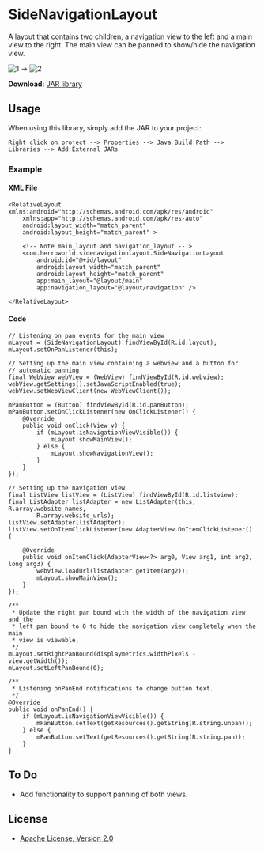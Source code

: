 SideNavigationLayout
====================

A layout that contains two children, a navigation view to the left and a main view to the right. The main view can be panned to show/hide the navigation view.

![1] -> ![2]

**Download:** [JAR library](https://github.com/downloads/herroWorld/SideNavigationLayout/sidenavigationlayout_v1.1.jar)

## Usage
When using this library, simply add the JAR to your project:

```
Right click on project --> Properties --> Java Build Path --> Libraries --> Add External JARs
```

### Example

#### XML File
```
<RelativeLayout xmlns:android="http://schemas.android.com/apk/res/android"
    xmlns:app="http://schemas.android.com/apk/res-auto"
    android:layout_width="match_parent"
    android:layout_height="match_parent" >

    <!-- Note main_layout and navigation_layout --!>
    <com.herroworld.sidenavigationlayout.SideNavigationLayout
        android:id="@+id/layout"
        android:layout_width="match_parent"
        android:layout_height="match_parent"
        app:main_layout="@layout/main"
        app:navigation_layout="@layout/navigation" />

</RelativeLayout>
```

#### Code
```
// Listening on pan events for the main view
mLayout = (SideNavigationLayout) findViewById(R.id.layout);
mLayout.setOnPanListener(this);

// Setting up the main view containing a webview and a button for
// automatic panning
final WebView webView = (WebView) findViewById(R.id.webview);
webView.getSettings().setJavaScriptEnabled(true);
webView.setWebViewClient(new WebViewClient());

mPanButton = (Button) findViewById(R.id.panButton);
mPanButton.setOnClickListener(new OnClickListener() {
    @Override
    public void onClick(View v) {
        if (mLayout.isNavigationViewVisible()) {
            mLayout.showMainView();
        } else {
            mLayout.showNavigationView();
        }
    }
});

// Setting up the navigation view
final ListView listView = (ListView) findViewById(R.id.listview);
final ListAdapter listAdapter = new ListAdapter(this, R.array.website_names,
        R.array.website_urls);
listView.setAdapter(listAdapter);
listView.setOnItemClickListener(new AdapterView.OnItemClickListener() {

    @Override
    public void onItemClick(AdapterView<?> arg0, View arg1, int arg2, long arg3) {
        webView.loadUrl(listAdapter.getItem(arg2));
        mLayout.showMainView();
    }
});

/**
 * Update the right pan bound with the width of the navigation view and the
 * left pan bound to 0 to hide the navigation view completely when the main
 * view is viewable.
 */
mLayout.setRightPanBound(displaymetrics.widthPixels - view.getWidth());
mLayout.setLeftPanBound(0);

/**
 * Listening onPanEnd notifications to change button text.
 */
@Override
public void onPanEnd() {
    if (mLayout.isNavigationViewVisible()) {
        mPanButton.setText(getResources().getString(R.string.unpan));
    } else {
        mPanButton.setText(getResources().getString(R.string.pan));
    }
}

```

## To Do
* Add functionality to support panning of both views.

## License
* [Apache License, Version 2.0](http://www.apache.org/licenses/LICENSE-2.0.html)

 [1]: https://github.com/downloads/herroWorld/SideNavigationLayout/sideNavigationLayoutExample1.png
 [2]: https://github.com/downloads/herroWorld/SideNavigationLayout/sideNavigationLayoutExample2.png
